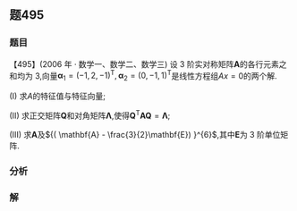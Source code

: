 ## 题495
### 题目
【495】(2006 年 · 数学一、数学二、数学三) 设 3 阶实对称矩阵$\mathbf{A}$的各行元素之和均为 3,向量${\mathbf{\alpha }}_{1} = {( -1,2, - 1) }^{\mathrm{T}},{\mathbf{\alpha }}_{2} = {( 0, - 1,1) }^{\mathrm{T}}$是线性方程组${Ax} = 0$的两个解.

(I) 求$A$的特征值与特征向量;

(II) 求正交矩阵$\mathbf{Q}$和对角矩阵$\mathbf{\Lambda }$,使得${\mathbf{Q}}^{\mathrm{T}}\mathbf{A}\mathbf{Q} = \mathbf{\Lambda }$;

(III) 求$\mathbf{A}$及${( \mathbf{A} - \frac{3}{2}\mathbf{E}) }^{6}$,其中$\mathbf{E}$为 3 阶单位矩阵.
### 分析

### 解
